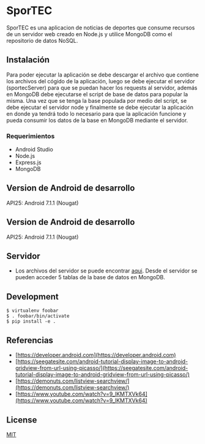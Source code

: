 # SporTEC 
SporTEC es una aplicacion de noticias de deportes que consume recursos
de un servidor web creado en Node.js y utilice MongoDB como el repositorio de datos
NoSQL.

## Instalación
Para poder ejecutar la aplicación se debe descargar el archivo que contiene  los archivos del cógido 
de la aplicación, luego se debe ejecutar el servidor (sportecServer) para que se puedan hacer los
requests al servidor, además en MongoDB debe ejecutarse el script de base de datos para popular la misma.
Una vez que se tenga la base populada por medio del script, se debe ejecutar el servidor node y finalmente se
debe ejecutar la aplicación en donde ya tendrá todo lo necesario para que la aplicación funcione y pueda consumir 
los datos de la base en MongoDB mediante el servidor. 

### Requerimientos
* Android Studio
* Node.js
* Express.js
* MongoDB


## Version de Android de desarrollo
API25: Android 7.1.1 (Nougat)

## Version de Android de desarrollo
API25: Android 7.1.1 (Nougat)

## Servidor
* Los archivos del servidor se puede encontrar [aqui](https://github.com/diegonm12/SOA/tree/master/SportecServer).
Desde el servidor se pueden acceder 5 tablas de la base de datos en MongoDB.


## Development
```
$ virtualenv foobar
$ . foobar/bin/activate
$ pip install -e .
```

## Referencias
* [https://developer.android.com](https://developer.android.com)
* [https://seegatesite.com/android-tutorial-display-image-to-android-gridview-from-url-using-picasso/](https://seegatesite.com/android-tutorial-display-image-to-android-gridview-from-url-using-picasso/)
* [https://demonuts.com/listview-searchview/](https://demonuts.com/listview-searchview/)
* [https://www.youtube.com/watch?v=9_lKMTXVk64](https://www.youtube.com/watch?v=9_lKMTXVk64)	

## License
[MIT](https://choosealicense.com/licenses/mit/)
